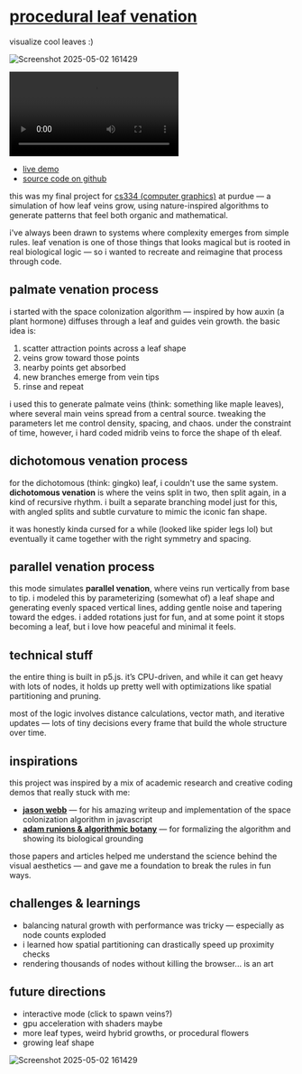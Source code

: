 
# [procedural leaf venation](https://leaf-psi.vercel.app)
visualize cool leaves :)


![Screenshot 2025-05-02 161429](https://github.com/user-attachments/assets/a1ecfe30-0cc5-42f0-a769-df21c17b4bd0)

![rwar]([https://res.cloudinary.com/dghjime6m/video/upload/v1747590036/2025-05-18_10-39-00_od4bz6.mp4)

- [live demo](https://leaf-psi.vercel.app/)  
- [source code on github](https://github.com/jaddenki/cs334-final-project)


this was my final project for [cs334 (computer graphics)](https://www.cs.purdue.edu/homes/aliaga/cs334-25spring/index.htm) at purdue — a simulation of how leaf veins grow, using nature-inspired algorithms to generate patterns that feel both organic and mathematical.

i've always been drawn to systems where complexity emerges from simple rules. leaf venation is one of those things that looks magical but is rooted in real biological logic — so i wanted to recreate and reimagine that process through code.

## palmate venation process

i started with the space colonization algorithm — inspired by how auxin (a plant hormone) diffuses through a leaf and guides vein growth. the basic idea is:

1. scatter attraction points across a leaf shape  
2. veins grow toward those points  
3. nearby points get absorbed  
4. new branches emerge from vein tips  
5. rinse and repeat

i used this to generate palmate veins (think: something like maple leaves), where several main veins spread from a central source. tweaking the parameters let me control density, spacing, and chaos. under the constraint of time, however, i hard coded midrib veins to force the shape of th eleaf.

## dichotomous venation process

for the dichotomous (think: gingko) leaf, i couldn't use the same system. **dichotomous venation** is where the veins split in two, then split again, in a kind of recursive rhythm. i built a separate branching model just for this, with angled splits and subtle curvature to mimic the iconic fan shape.

it was honestly kinda cursed for a while (looked like spider legs lol) but eventually it came together with the right symmetry and spacing.

## parallel venation process

this mode simulates **parallel venation**, where veins run vertically from base to tip. i modeled this by parameterizing (somewhat of) a leaf shape and generating evenly spaced vertical lines, adding gentle noise and tapering toward the edges. i added rotations just for fun, and at some point it stops becoming a leaf, but i love how peaceful and minimal it feels.

## technical stuff

the entire thing is built in p5.js. it’s CPU-driven, and while it can get heavy with lots of nodes, it holds up pretty well with optimizations like spatial partitioning and pruning.

most of the logic involves distance calculations, vector math, and iterative updates — lots of tiny decisions every frame that build the whole structure over time.

## inspirations

this project was inspired by a mix of academic research and creative coding demos that really stuck with me:

- [**jason webb**](https://medium.com/@jason.webb/space-colonization-algorithm-in-javascript-6f683b743dc5) — for his amazing writeup and implementation of the space colonization algorithm in javascript  
- [**adam runions & algorithmic botany**](https://algorithmicbotany.org/papers/colonization.egwnp2007.large.pdf) — for formalizing the algorithm and showing its biological grounding  

those papers and articles helped me understand the science behind the visual aesthetics — and gave me a foundation to break the rules in fun ways.

## challenges & learnings

- balancing natural growth with performance was tricky — especially as node counts exploded  
- i learned how spatial partitioning can drastically speed up proximity checks  
- rendering thousands of nodes without killing the browser... is an art

## future directions

- interactive mode (click to spawn veins?)  
- gpu acceleration with shaders maybe   
- more leaf types, weird hybrid growths, or procedural flowers
- growing leaf shape




![Screenshot 2025-05-02 161429](https://github.com/user-attachments/assets/a1ecfe30-0cc5-42f0-a769-df21c17b4bd0)

